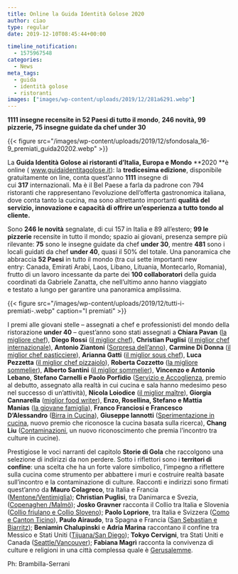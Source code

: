 ```yaml
---
title: Online la Guida Identità Golose 2020
author: ciao
type: regular
date: 2019-12-10T08:45:44+00:00

timeline_notification:
  - 1575967548
categories:
  - News
meta_tags:
  - guida
  - identità golose
  - ristoranti
images: ["images/wp-content/uploads/2019/12/281a6291.webp"]
---
```

**1111 insegne recensite in 52 Paesi di tutto il mondo**, **246 novità, 99 pizzerie, 75 insegne guidate da chef under 30&nbsp;**  



{{< figure src="/images/wp-content/uploads/2019/12/sfondosala_16-9_premiati_guida20202.webp" >}}


La&nbsp;**Guida&nbsp;Identità Golose&nbsp;ai ristoranti d’Italia, Europa e Mondo**&nbsp;**2020&nbsp;**è online (&nbsp;<a class="" rel="noreferrer noopener" href="http://www.guidaidentitagolose.it/" target="_blank">www.guidaidentitagolose.it</a>): la&nbsp;**tredicesima edizione**, disponibile gratuitamente on line, conta quest’anno&nbsp;**1111**&nbsp;insegne di cui&nbsp;**317**&nbsp;internazionali.&nbsp;Ma è il Bel Paese a farla da padrone con 794 ristoranti che rappresentano l&#8217;evoluzione dell&#8217;offerta gastronomica italiana, dove conta tanto la cucina, ma sono altrettanto importanti&nbsp;**qualità del servizio, innovazione e capacità di offrire un&#8217;esperienza a tutto tondo al cliente.**

Sono&nbsp;**246 le novità**&nbsp;segnalate, di cui 157 in Italia e 89 all’estero;&nbsp;**99 le pizzerie**&nbsp;recensite in tutto il mondo; spazio ai giovani, presenza sempre più rilevante:&nbsp;**75**&nbsp;sono le insegne guidate da chef&nbsp;**under 30**, mentre&nbsp;**481**&nbsp;sono i locali guidati da chef&nbsp;**under 40**, quasi il 50% del totale. Una panoramica che abbraccia&nbsp;**52 Paesi**&nbsp;in tutto il mondo (tra cui sette importanti new entry:&nbsp;Canada, Emirati Arabi, Laos, Libano, Lituania, Montecarlo, Romania), frutto di un lavoro incessante da parte dei&nbsp;**100 collaboratori**&nbsp;della guida coordinati da Gabriele Zanatta, che nell’ultimo anno hanno viaggiato e&nbsp;testato a lungo per garantire una panoramica amplissima.&nbsp;


{{< figure src="/images/wp-content/uploads/2019/12/tutti-i-premiati-.webp" caption="I premiati" >}}


I premi alle giovani stelle &#8211; assegnati a chef e&nbsp;professionisti&nbsp;del mondo della ristorazione&nbsp;**under 40**&nbsp;&#8211; quest’anno sono stati assegnati a&nbsp;**Chiara Pavan**&nbsp;(<a href="https://www.identitagolose.it/sito/it/60/24700/premi-alle-giovani-stelle/chiara-pavan.html?p=0" class="" target="_blank" rel="noreferrer noopener">la migliore chef</a>),&nbsp;**Diego Rossi**&nbsp;(<a href="https://www.identitagolose.it/sito/it/60/24699/premi-alle-giovani-stelle/diego-rossi.html?p=0" class="" target="_blank" rel="noreferrer noopener">il miglior chef</a>),&nbsp;**Christian Puglisi**&nbsp;(<a href="https://www.identitagolose.it/sito/it/60/24702/premi-alle-giovani-stelle/christian-puglisi.html?p=0" class="" target="_blank" rel="noreferrer noopener">il miglior chef internazionale</a>),&nbsp;**Antonio Ziantoni**&nbsp;(<a href="https://www.identitagolose.it/sito/it/60/24708/premi-alle-giovani-stelle/antonio-ziantoni.html?p=0" class="" target="_blank" rel="noreferrer noopener">Sorpresa dell’anno</a>),&nbsp;**Carmine Di Donna**&nbsp;(<a href="https://www.identitagolose.it/sito/it/60/24703/premi-alle-giovani-stelle/carmine-di-donna.html?p=0" class="" target="_blank" rel="noreferrer noopener">il miglior chef pasticciere</a>),&nbsp;**Arianna Gatti**&nbsp;(<a href="https://www.identitagolose.it/sito/it/60/24701/premi-alle-giovani-stelle/arianna-gatti.html?p=0" class="" target="_blank" rel="noreferrer noopener">il miglior sous chef</a>),&nbsp;**Luca Pezzetta**&nbsp;(<a href="https://www.identitagolose.it/sito/it/60/24705/premi-alle-giovani-stelle/luca-pezzetta.html?p=0" class="" target="_blank" rel="noreferrer noopener">il miglior chef pizzaiolo</a>),&nbsp;**Roberta Cozzetto**&nbsp;(<a href="https://www.identitagolose.it/sito/it/60/24706/premi-alle-giovani-stelle/roberta-cozzetto.html?p=0" class="" target="_blank" rel="noreferrer noopener">la migliore sommelier</a>),&nbsp;**Alberto Santini**&nbsp;(<a href="https://www.identitagolose.it/sito/it/60/24704/premi-alle-giovani-stelle/alberto-santini.html?p=0" class="" target="_blank" rel="noreferrer noopener">il miglior sommelier</a>),&nbsp;**Vincenzo e Antonio Lebano**,&nbsp;**Stefano Carnelli e Paolo Porfidio**&nbsp;(<a href="https://www.identitagolose.it/sito/it/60/24774/premi-alle-giovani-stelle/vincenzo-e-antonio-lebano-stefano-carnelli-e-paolo-porfidio.html?p=0" class="" target="_blank" rel="noreferrer noopener">Servizio e Accoglienza</a>, premio al debutto, assegnato alla realtà in cui cucina e sala hanno medesimo peso nel successo di un’attività),&nbsp;**Nicola Loiodice**&nbsp;(<a href="https://www.identitagolose.it/sito/it/60/24709/premi-alle-giovani-stelle/nicola-loiodice.html?p=0" class="" target="_blank" rel="noreferrer noopener">il miglior maître</a>),&nbsp;**Giorgia Cannarella**&nbsp;(<a href="https://www.identitagolose.it/sito/it/60/24710/premi-alle-giovani-stelle/giorgia-cannarella.html?p=0" class="" target="_blank" rel="noreferrer noopener">miglior food writer</a>),&nbsp;**Enzo, Rosellina, Stefano e Mattia Manias**&nbsp;(<a href="https://www.identitagolose.it/sito/it/60/24711/premi-alle-giovani-stelle/enzo-rosellina-stefano-e-mattia-manias.html?p=0" class="" target="_blank" rel="noreferrer noopener">la giovane famiglia</a>),&nbsp;**Franco Franciosi e Francesco D’Alessandro**&nbsp;(<a href="https://www.identitagolose.it/sito/it/60/24712/premi-alle-giovani-stelle/franco-franciosi-e-francesco-d-alessandro.html?p=0" class="" target="_blank" rel="noreferrer noopener">Birra in Cucina</a>),&nbsp;**Giuseppe Iannotti**&nbsp;(<a href="https://www.identitagolose.it/sito/it/60/24775/premi-alle-giovani-stelle/giuseppe-iannotti.html?p=0" class="" target="_blank" rel="noreferrer noopener">Sperimentazione in cucina</a>, nuovo premio che riconosce la cucina basata sulla ricerca),&nbsp;**Chang Liu**&nbsp;(<a href="https://www.identitagolose.it/sito/it/60/24776/premi-alle-giovani-stelle/chang-liu.html?p=0" class="" target="_blank" rel="noreferrer noopener">Contaminazioni</a>, un nuovo riconoscimento che premia l’incontro tra culture in cucine).&nbsp;

Prestigiose le voci narranti del capitolo **Storie di Gola** che raccolgono una selezione di indirizzi da non perdere. Sotto i riflettori sono i **territori di confine**: una scelta che ha un forte valore simbolico, l’impegno a riflettere sulla cucina come strumento per abbattere i muri e costruire realtà basate sull’incontro e la contaminazione di culture. Racconti e indirizzi sono firmati quest&#8217;anno da **Mauro Colagreco**, tra Italia e Francia (<a class="" rel="noreferrer noopener" href="https://www.identitagolose.it/sito/it/59/24693/storie-di-gola/mauro-colagreco-tra-mentone-e-ventimiglia-la-cucina-abbatte-i-muri.html?nv_view=1" target="_blank">Mentone/Ventimiglia</a>); **Christian Puglisi**, tra Danimarca e Svezia, (<a class="" rel="noreferrer noopener" href="https://www.identitagolose.it/sito/it/59/24726/storie-di-gola/christian-puglisi-benedetto-sia-il-ponte-tra-copenhagen-e-malm.html?nv_view=1" target="_blank">Copenaghen /Malmö</a>); **Josko Gravner** racconta il Collio tra Italia e Slovenia (<a class="" rel="noreferrer noopener" href="https://www.identitagolose.it/sito/it/59/24725/storie-di-gola/josko-gravner-e-il-collio-il-confine-ricchezza.html?nv_view=1" target="_blank">Collio friulano e Collio Sloveno</a>); **Paolo Lopriore**, tra Italia e Svizzera (<a class="" rel="noreferrer noopener" href="https://www.identitagolose.it/sito/it/59/24727/storie-di-gola/paolo-lopriore-il-canton-ticino-vicino.html?nv_view=1" target="_blank">Como e Canton Ticino</a>), **Paulo Airaudo**, tra Spagna e Francia (<a class="" rel="noreferrer noopener" href="https://www.identitagolose.it/sito/it/59/24728/storie-di-gola/paulo-airaudo-tra-san-sebastian-e-biarritz.html?nv_view=1" target="_blank">San Sebastian e Biarritz</a>); **Beniamin Chalupinski** e **Adria Marina** raccontano il confine tra Messico e Stati Uniti (<a class="" rel="noreferrer noopener" href="https://www.identitagolose.it/sito/it/59/24724/storie-di-gola/tacos-e-caesar-salad-non-ca-muro-tra-tijuana-e-san-diego.html?nv_view=1" target="_blank">Tijuana/San Diego</a>); **Tokyo Cervigni**, tra Stati Uniti e Canada (<a class="" rel="noreferrer noopener" href="https://www.identitagolose.it/sito/it/59/24723/storie-di-gola/pacific-north-west-contaminazioni-tra-seattle-e-vancouver.html?nv_view=1" target="_blank">Seattle/Vancouver</a>); **Fabiana Magrì** racconta la convivenza di culture e religioni in una città complessa quale è <a class="" rel="noreferrer noopener" href="https://www.identitagolose.it/sito/it/59/24722/storie-di-gola/bont-mescolate-7-indirizzi-a-gerusalemme.html?nv_view=1" target="_blank">Gerusalemme</a>.

Ph: Brambilla-Serrani
